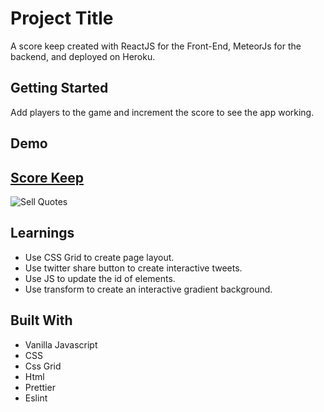 # Project Title

A score keep created with ReactJS for the Front-End, MeteorJs for the backend, and deployed on Heroku.

## Getting Started

Add players to the game and increment the score to see the app working.

## Demo

## [Score Keep](https://score-keep-danielgg.herokuapp.com/)
![Sell Quotes](/images/sellquotes.JPG?raw=true "Sell Quotes")


## Learnings

* Use CSS Grid to create page layout.
* Use twitter share button to create interactive tweets.
* Use JS to update the id of elements.
* Use transform to create an interactive gradient background.

## Built With

* Vanilla Javascript
* CSS
* Css Grid
* Html
* Prettier
* Eslint

